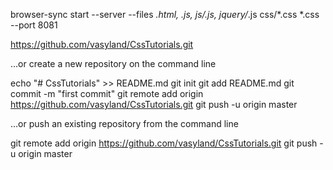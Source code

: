 browser-sync start --server --files *.html, *.js, js/*.js, jquery/*.js css/*.css *.css --port 8081

https://github.com/vasyland/CssTutorials.git

…or create a new repository on the command line

echo "# CssTutorials" >> README.md
git init
git add README.md
git commit -m "first commit"
git remote add origin https://github.com/vasyland/CssTutorials.git
git push -u origin master

…or push an existing repository from the command line

git remote add origin https://github.com/vasyland/CssTutorials.git
git push -u origin master